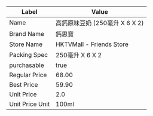 | Label           | Value                    |
| --------------- | ------------------------ |
| Name            | 高鈣原味豆奶 (250毫升 X 6 X 2)   |
| Brand Name      | 鈣思寶                      |
| Store Name      | HKTVMall - Friends Store |
| Packing Spec    | 250毫升 X 6 X 2            |
| purchasable     | true                     |
| Regular Price   | 68.00                    |
| Best Price      | 59.90                    |
| Unit Price      | 2.0                      |
| Unit Price Unit | 100ml                    |
